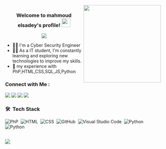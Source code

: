
<img width="250" align="right" src="https://media2.giphy.com/media/l0IyeheChYxx2byDu/giphy.gif?cid=ecf05e47n0l7pncpqfez9hk3sfkqztngf5fbmd88ezrjowh2&ep=v1_gifs_search&rid=giphy.gif&ct=g">

<h3 align="center">
  Welcome to mahmoud elsadey's profile!
  <img src="https://media.giphy.com/media/hvRJCLFzcasrR4ia7z/giphy.gif" width="28">
</h3>

<!-- Typing SVG by DenverCoder1 - https://github.com/DenverCoder1/readme-typing-svg -->
<p align="center">
 <a href="https://github.com/DenverCoder1/readme-typing-svg"><img src="https://readme-typing-svg.herokuapp.com/?lines=Cyber-Security;web%20Penetration%20Testing;Always%20learning%20new%20things&font=Fira%20Code&center=true&width=440&height=45&color=f75c7e&vCenter=true&size=22"></a>
</p> 

- 👨‍💻 I'm a Cyber Security Engineer 
- 👨‍💻 As a IT student, I'm constantly learning and exploring new technologies to improve my skills.
- 💬 my experience with PhP,HTML,CSS,SQL,JS,Python

### Connect with Me :

<a href="https://www.linkedin.com/in/mahmoud-elsadey-291003260" target="_blank"><img src="https://img.shields.io/badge/-Mahmoud%20Elsadey-0077B5?style=for-the-badge&logo=Linkedin&logoColor=black"/></a>
<a href="https://t.me/MMHR0045" target="_blank"><img src="https://img.shields.io/badge/-Mahmoud%20Elsadey-0077B5?style=for-the-badge&logo=Telegram&logoColor=black"/></a>
<a href="https://www.facebook.com/mahmoudelsawy0045/" target="_blank"><img src="https://img.shields.io/badge/-Mahmoud%20Elsadey-0077B5?style=for-the-badge&logo=Facebook&logoColor=black"/></a>
<a href="https://twitter.com/MahmoudElsadey0" target="_blank"><img src="https://img.shields.io/badge/-Mahmoud%20Elsadey-0077B5?style=for-the-badge&logo=Twitter&logoColor=black"/></a>



### 🛠 &nbsp;Tech Stack
![PhP](https://img.shields.io/badge/-JavaScript-05122A?style=flat&logo=javascript)&nbsp;
![HTML](https://img.shields.io/badge/-HTML-05122A?style=flat&logo=HTML5)&nbsp;
![CSS](https://img.shields.io/badge/-CSS-05122A?style=flat&logo=CSS3&logoColor=1572B6)&nbsp;
![GitHub](https://img.shields.io/badge/-GitHub-05122A?style=flat&logo=github)&nbsp;
![Visual Studio Code](https://img.shields.io/badge/-Visual%20Studio%20Code-05122A?style=flat&logo=visual-studio-code&logoColor=007ACC)&nbsp;
![Python](https://img.shields.io/badge/-Python%20-05122A?style=flat&logo=python)&nbsp;
![Python](https://img.shields.io/badge/-SQL%20-05122A?style=flat&logo=sql)&nbsp;



<br>
<a href="https://komarev.com/ghpvc/?username=mahmoudelsadey&style=for-the-badge">
    <img src="https://komarev.com/ghpvc/?username=mahmoudelsadey&style=for-the-badge">
</a>
